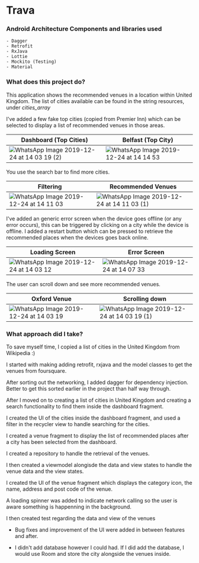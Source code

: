 # Trava

 ### Android Architecture Components and libraries used

```
- Dagger
- Retrofit
- RxJava 
- Lottie
- Mockito (Testing)
- Material
```

### What does this project do?

This application shows the recommended venues in a location within United Kingdom. The list of cities available can be found in the string resources, under *cities_array* 

I've added a few fake top cities (copied from Premier Inn) which can be selected to display a list of recommended venues in those areas.

| Dashboard (Top Cities) | Belfast (Top City)|
|---|---|
|![WhatsApp Image 2019-12-24 at 14 03 19 (2)](https://user-images.githubusercontent.com/15348446/71416320-d07bb580-2657-11ea-9076-3afcfb4908cd.jpeg)|![WhatsApp Image 2019-12-24 at 14 14 53](https://user-images.githubusercontent.com/15348446/71416322-d1144c00-2657-11ea-9c87-76dcbbfa9d04.jpeg)|

You use the search bar to find more cities.

| Filtering | Recommended Venues |
|---|---|
|![WhatsApp Image 2019-12-24 at 14 11 03](https://user-images.githubusercontent.com/15348446/71416159-3fa4da00-2657-11ea-8ad5-9c9d1f91ad6b.jpeg)|![WhatsApp Image 2019-12-24 at 14 11 03 (1)](https://user-images.githubusercontent.com/15348446/71416161-40d60700-2657-11ea-810e-74dd616e3c5d.jpeg)|

I've added an generic error screen when the device goes offline (or any error occurs), this can be triggered by clicking on a city while the device is offline. I added a restart button which can be pressed to retrieve the recommended places when the devices goes back online.

| Loading  Screen | Error Screen |
|---|---|
|![WhatsApp Image 2019-12-24 at 14 03 12](https://user-images.githubusercontent.com/15348446/71416058-c7d6af80-2656-11ea-960b-6e8ad2fd62e9.jpeg)|![WhatsApp Image 2019-12-24 at 14 07 33](https://user-images.githubusercontent.com/15348446/71416059-c86f4600-2656-11ea-97dc-f7826e83f796.jpeg)|

The user can scroll down and see more recommended venues.

| Oxford Venue | Scrolling down|
|---|---|
|![WhatsApp Image 2019-12-24 at 14 03 19](https://user-images.githubusercontent.com/15348446/71416258-93afbe80-2657-11ea-9471-42bfa690e289.jpeg)|![WhatsApp Image 2019-12-24 at 14 03 19 (1)](https://user-images.githubusercontent.com/15348446/71416260-94e0eb80-2657-11ea-9db8-563fa2c4b7a0.jpeg)|


### What approach did I take?

To save myself time, I copied a list of cities in the United Kingdom from Wikipedia :)

I started with making adding retrofit, rxjava and the model classes to get the venues from foursquare.

After sorting out the networking, I added dagger for dependency injection. Better to get this sorted earlier in the project than half way through.

After I moved on to creating a list of cities in United Kingdom and creating a search functionality to find them inside the dashboard fragment. 

I created the UI of the cities inside the dashboard fragment, and used a filter in the recycler view to handle searching for the cities.

I created a venue fragment to display the list of recommended places after a city has been selected from the dashboard.

I created a repository to handle the retrieval of the venues.

I then created a viewmodel alongisde the data and view states to handle the venue data and the view states.

I created the UI of the venue fragment which displays the category icon, the name, address and post code of the venue.

A loading spinner was added to indicate network calling so the user is aware something is happenning in the background.

I then created test regarding the data and view of the venues

- Bug fixes and improvement of the UI were added in between features and after.

- I didn't add database however I could had.
If I did add the database, I would use Room and store the city alongside the venues inside. 
